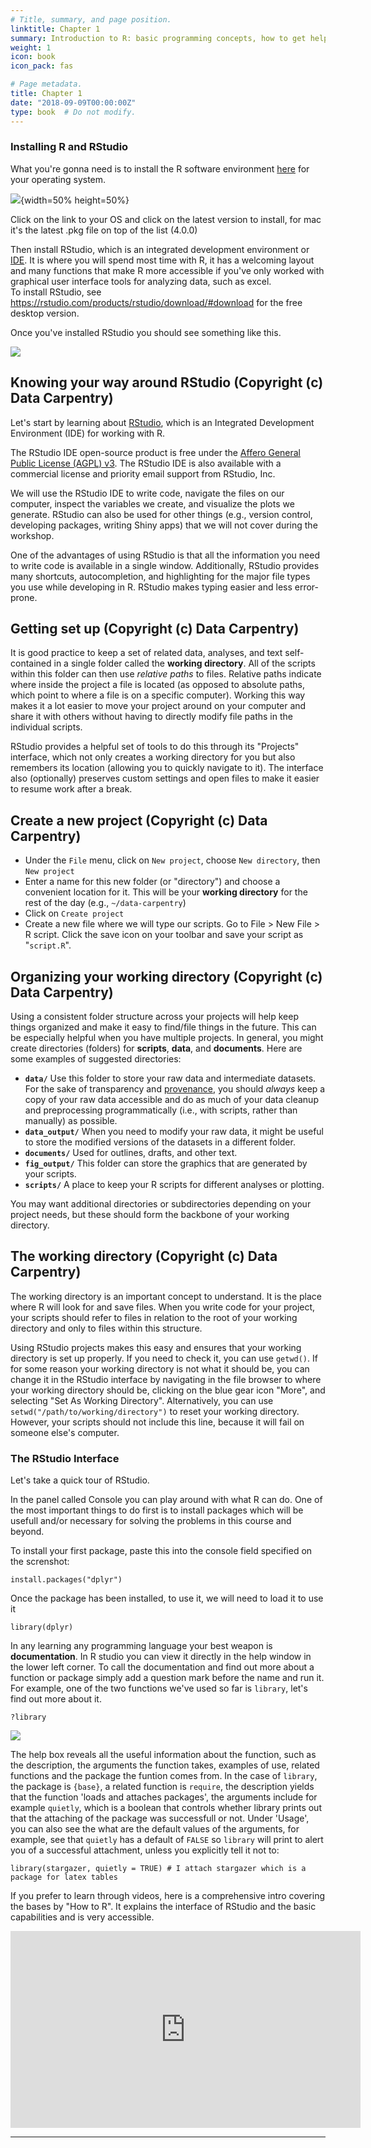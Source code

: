 ```yaml
---
# Title, summary, and page position.
linktitle: Chapter 1
summary: Introduction to R: basic programming concepts, how to get help.
weight: 1
icon: book
icon_pack: fas

# Page metadata.
title: Chapter 1
date: "2018-09-09T00:00:00Z"
type: book  # Do not modify.
---
```


### Installing R and RStudio

What you're gonna need is to install the R software environment [here](https://mirrors.dotsrc.org/cran/) for your operating system.
  
![](https://eeecon.uibk.ac.at/~discdown/rprogramming/images/02/02_R_cran.jpg){width=50% height=50%}  
  
Click on the link to your OS and click on the latest version to install, for mac it's the latest .pkg file on top of the list (4.0.0)

Then install RStudio, which is an integrated development environment or [IDE](https://en.wikipedia.org/wiki/Integrated_development_environment). It is where you will spend most time with R, it has a welcoming layout and many functions that make R more accessible if you've only worked with graphical user interface tools for analyzing data, such as excel.  
To install RStudio, see https://rstudio.com/products/rstudio/download/#download for the free desktop version.

Once you've installed RStudio you should see something like this.  
  
![](images/RStudioIntro1.png)


## Knowing your way around RStudio (Copyright (c) Data Carpentry)

Let's start by learning about [RStudio](https://www.rstudio.com/), which is an
Integrated Development Environment (IDE) for working with R.

The RStudio IDE open-source product is free under the
[Affero General Public License (AGPL) v3](https://www.gnu.org/licenses/agpl-3.0.en.html).
The RStudio IDE is also available with a commercial license and priority email
support from RStudio, Inc.

We will use the RStudio IDE to write code, navigate the files on our computer,
inspect the variables we create, and visualize the plots we generate. RStudio 
can also be used for other things (e.g., version control, developing packages, 
writing Shiny apps) that we will not cover during the workshop. 

One of the advantages of using RStudio is that all the information
you need to write code is available in a single window. Additionally, RStudio 
provides many shortcuts, autocompletion, and highlighting for the major file 
types you use while developing in R. RStudio makes typing easier and less
error-prone.


## Getting set up (Copyright (c) Data Carpentry)

It is good practice to keep a set of related data, analyses, and text
self-contained in a single folder called the **working directory**. All of the
scripts within this folder can then use *relative paths* to files. Relative paths
indicate where inside the project a file is located (as opposed to absolute paths, 
which point to where a file is on a specific computer). Working this way makes it
a lot easier to move your project around on your computer and share it with
others without having to directly modify file paths in the individual scripts.

RStudio provides a helpful set of tools to do this through its "Projects"
interface, which not only creates a working directory for you but also remembers
its location (allowing you to quickly navigate to it). The interface also 
(optionally) preserves custom settings and open files to make it easier to 
resume work after a break. 


## Create a new project (Copyright (c) Data Carpentry)

* Under the `File` menu, click on `New project`, choose `New directory`, then
  `New project`
* Enter a name for this new folder (or "directory") and choose a convenient
  location for it. This will be your **working directory** for the rest of the
  day (e.g., `~/data-carpentry`)
* Click on `Create project`
* Create a new file where we will type our scripts. Go to File > New File > R
  script. Click the save icon on your toolbar and save your script as
  "`script.R`".
  
## Organizing your working directory (Copyright (c) Data Carpentry)

Using a consistent folder structure across your projects will help keep things
organized and make it easy to find/file things in the future. This
can be especially helpful when you have multiple projects. In general, you might
create directories (folders) for **scripts**, **data**, and **documents**. Here
are some examples of suggested directories:

 - **`data/`** Use this folder to store your raw data and intermediate datasets. 
   For the sake of transparency and [provenance](https://en.wikipedia.org/wiki/Provenance), you
   should *always* keep a copy of your raw data accessible and do as much of
   your data cleanup and preprocessing programmatically (i.e., with scripts,
   rather than manually) as possible.
 - **`data_output/`** When you need to modify your raw data,
   it might be useful to store the modified versions of the datasets in a different folder.
 - **`documents/`** Used for outlines, drafts, and other
   text.
 - **`fig_output/`** This folder can store the graphics that are generated
   by your scripts.
 - **`scripts/`** A place to keep your R scripts for
   different analyses or plotting.

You may want additional directories or subdirectories depending on your project
needs, but these should form the backbone of your working directory.

<!-- ![Example of a working directory structure](../fig/working-directory-structure.png) -->

## The working directory (Copyright (c) Data Carpentry)

The working directory is an important concept to understand. It is the place
where R will look for and save files. When you write code for
your project, your scripts should refer to files in relation to the root of your working
directory and only to files within this structure.

Using RStudio projects makes this easy and ensures that your working directory
is set up properly. If you need to check it, you can use `getwd()`. If for some
reason your working directory is not what it should be, you can change it in the
RStudio interface by navigating in the file browser to where your working directory
should be, clicking on the blue gear icon "More", and selecting "Set As Working
Directory". Alternatively, you can use `setwd("/path/to/working/directory")` to
reset your working directory. However, your scripts should not include this line,
because it will fail on someone else's computer.

  
### The RStudio Interface  
Let's take a quick tour of RStudio.


In the panel called Console you can play around with what R can do. One of the most important things to do first is to install packages which will be usefull and/or necessary for solving the problems in this course and beyond. 

To install your first package, paste this into the console field specified on the screnshot:
```
install.packages("dplyr")
```
Once the package has been installed, to use it, we will need to load it to use it 
```
library(dplyr)
```

In any learning any programming language your best weapon is __documentation__. In R studio you can view it directly in the help window in the lower left corner. To call the documentation and find out more about a function or package simply add a question mark before the name and run it. For example, one of the two functions we've used so far is `library`, let's find out more about it. 

```
?library
```
![](images/RStudioIntro2.png)

The help box reveals all the useful information about the function, such as the description, the arguments the function takes, examples of use, related functions and the package the funtion comes from. In the case of `library`, the package is `{base}`, a related function is `require`, the description yields that the function 'loads and attaches packages', the arguments include for example `quietly`, which is a boolean that controls whether library prints out that the attaching of the package was successfull or not. Under 'Usage', you can also see the what are the default values of the arguments, for example, see that `quietly` has a default of `FALSE` so `library` will print to alert you of a successful attachment, unless you explicitly tell it not to: 
```
library(stargazer, quietly = TRUE) # I attach stargazer which is a package for latex tables
```  

If you prefer to learn through videos, here is a comprehensive intro covering the bases by "How to R". It explains the interface of RStudio and the basic capabilities and is very accessible.

<iframe width="560" height="315" src="https://www.youtube.com/embed/lVKMsaWju8w" frameborder="0"  allowfullscreen ></iframe>
  
------
